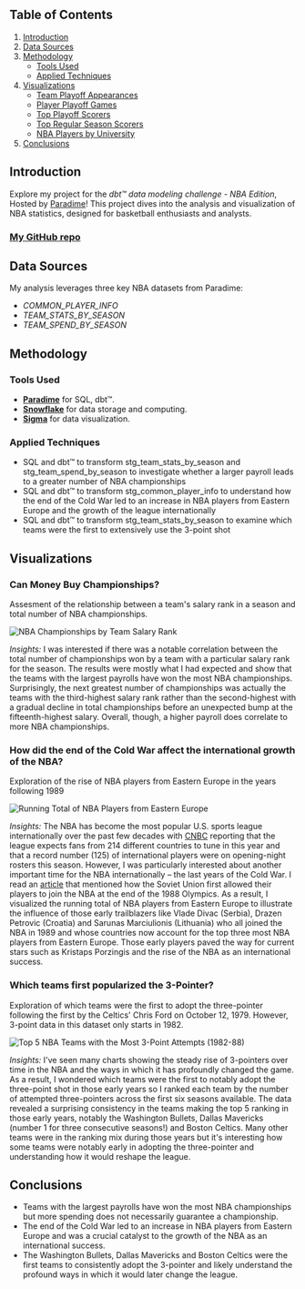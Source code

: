 ## Table of Contents
1. [Introduction](#introduction)
2. [Data Sources](#data-sources)
3. [Methodology](#methodology)
   - [Tools Used](#tools-used)
   - [Applied Techniques](#applied-techniques)
4. [Visualizations](#visualizations)
   - [Team Playoff Appearances](#team-playoff-appearances)
   - [Player Playoff Games](#player-playoff-games)
   - [Top Playoff Scorers](#top-playoff-scorers)
   - [Top Regular Season Scorers](#top-regular-season-scorers)
   - [NBA Players by University](#nba-players-by-university)
5. [Conclusions](#conclusions)

## Introduction
Explore my project for the _dbt™ data modeling challenge - NBA Edition_, Hosted by [Paradime](https://www.paradime.io/)! This project dives into the analysis and visualization of NBA statistics, designed for basketball enthusiasts and analysts.

### [My GitHub repo](https://github.com/paradime-io/paradime-dbt-nba-data-challenge/tree/nba-kevinhannon95-gmail-com)

## Data Sources
My analysis leverages three key NBA datasets from Paradime:

- *COMMON_PLAYER_INFO*
- *TEAM_STATS_BY_SEASON*
- *TEAM_SPEND_BY_SEASON*

## Methodology
### Tools Used
- **[Paradime](https://www.paradime.io/)** for SQL, dbt™.
- **[Snowflake](https://www.snowflake.com/)** for data storage and computing.
- **[Sigma](https://www.sigmacomputing.com)** for data visualization.

### Applied Techniques
- SQL and dbt™ to transform stg_team_stats_by_season and stg_team_spend_by_season to investigate
whether a larger payroll leads to a greater number of NBA championships
- SQL and dbt™ to transform stg_common_player_info to understand how the end of the Cold War 
led to an increase in NBA players from Eastern Europe and the growth of the league internationally
- SQL and dbt™ to transform stg_team_stats_by_season to examine which teams were the first to extensively use the 3-point shot

## Visualizations
### Can Money Buy Championships?
Assesment of the relationship between a team's salary rank in a season and total number of NBA championships.

![NBA Championships by Team Salary Rank](https://github.com/paradime-io/paradime-dbt-nba-data-challenge/blob/nba-kevinhannon95-gmail-com/models/example_transformations/warehouse/NBA%20Championships%20by%20Team%20Salary%20Rank.png)

*Insights:* 
I was interested if there was a notable correlation between the total number of championships won by a team with a particular salary rank for the season.
The results were mostly what I had expected and show that the teams with the largest payrolls have won the most NBA championships.
Surprisingly, the next greatest number of championships was actually the teams with the third-highest salary rank rather than the second-highest
with a gradual decline in total championships before an unexpected bump at the fifteenth-highest salary.
Overall, though, a higher payroll does correlate to more NBA championships.

### How did the end of the Cold War affect the international growth of the NBA?
Exploration of the rise of NBA players from Eastern Europe in the years following 1989

![Running Total of NBA Players from Eastern Europe](https://github.com/paradime-io/paradime-dbt-nba-data-challenge/blob/nba-kevinhannon95-gmail-com/models/example_transformations/warehouse/Running%20Total%20of%20NBA%20Players%20from%20Eastern%20Europe.png)

*Insights:* 
The NBA has become the most popular U.S. sports league internationally over the past few decades with [CNBC](https://www.cnbc.com/2023/10/25/nba-season-starts-how-its-expanding-global-reach.html) reporting that
the league expects fans from 214 different countries to tune in this year and that a record number (125) of international players were on opening-night rosters this season.
However, I was particularly interested about another important time for the NBA internationally – the last years of the Cold War. I read an [article](https://stacker.com/basketball/25-ways-nba-has-changed-last-50-years) that mentioned how
the Soviet Union first allowed their players to join the NBA at the end of the 1988 Olympics. As a result, I visualized the running total of NBA players from Eastern Europe to illustrate the influence of those early trailblazers like Vlade Divac (Serbia), 
Drazen Petrovic (Croatia) and Sarunas Marciulionis (Lithuania) who all joined the NBA in 1989 and whose countries now account for the top three most NBA players from Eastern Europe. Those early players paved the way for current stars such as
Kristaps Porzingis and the rise of the NBA as an international success.

### Which teams first popularized the 3-Pointer?
Exploration of which teams were the first to adopt the three-pointer following the first by the Celtics' Chris Ford on October 12, 1979. However, 3-point data in this dataset only starts in 1982.

![Top 5 NBA Teams with the Most 3-Point Attempts (1982-88)](https://github.com/paradime-io/paradime-dbt-nba-data-challenge/blob/nba-kevinhannon95-gmail-com/models/example_transformations/warehouse/Three%20Point%20Rank%20by%20Season%20and%20Team%20Name.png)

*Insights:* 
I've seen many charts showing the steady rise of 3-pointers over time in the NBA and the ways in which it has profoundly changed the game.
As a result, I wondered which teams were the first to notably adopt the three-point shot in those early years so I ranked each team by the number of attempted three-pointers across
the first six seasons available. The data revealed a surprising consistency in the teams making the top 5 ranking in those early years, notably the Washington Bullets, Dallas Mavericks (number 1 for three consecutive seasons!)
and Boston Celtics. Many other teams were in the ranking mix during those years but it's interesting how some teams were notably early in adopting the three-pointer
and understanding how it would reshape the league.

## Conclusions

* Teams with the largest payrolls have won the most NBA championships but more spending does not necessarily guarantee a championship.
* The end of the Cold War led to an increase in NBA players from Eastern Europe and was a crucial catalyst to the growth of the NBA as an international success.
* The Washington Bullets, Dallas Mavericks and Boston Celtics were the first teams to consistently adopt the 3-pointer and likely understand the profound ways in which it would later change the league.